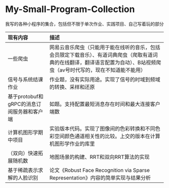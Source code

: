 # My-Small-Program-Collection
我写的各种小程序的集合，包括但不限于单次作业、实践项目、自己写着玩的部分


|现有内容|描述|
|:-|:-|
|一些爬虫|网易云音乐爬虫（只能用于能在线听的音乐，包括会员限定下载音乐）、有道词典爬虫（爬取有道词典的在线翻译，翻译语言配置为自动）、B站视频爬虫（av号时代写的，现在不知道能不能用）
|信号与系统结课作业|作业题，没有实际用途。实现了信号的时域到频域的转换、采样和还原|
|基于protobuf和gRPC的消息订阅服务器和客户端|如题。支持配置最短消息存在时间和最大连接客户端数|
|计算机图形学期中项目|实验版本代码。实现了图像间的色彩转换和不同色彩空间颜色通道相关性的比较。上交的版本在计算机图形学作业的库里|
|（双向）快速拓展随机数|地图场景的构建、RRT和双向RRT算法的实现|
|基于稀疏表示求解的人脸识别|论文《Robust Face Recognition via Sparse Representation》内容的简单实现与结果分析
